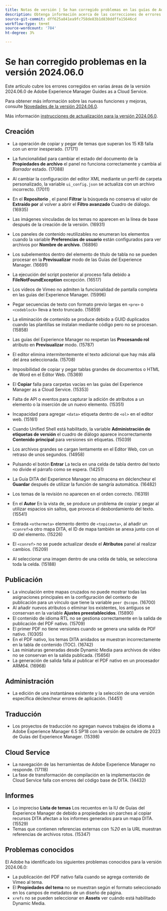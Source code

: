 ```yaml
---
title: Notas de versión | Se han corregido problemas en las guías de Adobe Experience Manager, versión 2024.06.0
description: Obtenga información acerca de las correcciones de errores en la versión 2024.06.0 de Adobe Experience Manager Guides as a Cloud Service.
source-git-commit: dff625a841ea9fc758de83b1d830ddffa15646cd
workflow-type: tm+mt
source-wordcount: '784'
ht-degree: 3%

---
```



# Se han corregido problemas en la versión 2024.06.0

Este artículo cubre los errores corregidos en varias áreas de la versión 2024.06.0 de Adobe Experience Manager Guides as a Cloud Service.

Para obtener más información sobre las nuevas funciones y mejoras, consulte [Novedades de la versión 2024.06.0](whats-new-2024-06-0.md).

Más información [instrucciones de actualización para la versión 2024.06.0](upgrade-instructions-2024-06-0.md).

## Creación

- La operación de copiar y pegar de temas que superan los 15 KB falla con un error inesperado. (17171)
- La funcionalidad para cambiar el estado del documento de la  **Propiedades de archivo** el panel no funciona correctamente y cambia al *Borrador* estado. (17088)
- Al cambiar la configuración del editor XML mediante un perfil de carpeta personalizado, la variable `ui_config.json` se actualiza con un archivo incorrecto. (17011)
- En el **Repositorio** , el panel **Filtrar** la búsqueda no conserva el valor de **Extraído por** al volver a abrir el **Filtro avanzado** Cuadro de diálogo. (16935)
- Las imágenes vinculadas de los temas no aparecen en la línea de base después de la creación de la versión. (16931)
- Los paneles de contenido reutilizables no enumeran los elementos cuando la variable **Preferencias de usuario** están configurados para ver archivos por **Nombre de archivo**. (16896)
- Los subelementos dentro del elemento de título de tabla no se pueden procesar en la **Previsualizar** modo de las Guías del Experience Manager. (16691)
- La ejecución del script posterior al proceso falla debido a **FileNotFoundException** excepción. (16517)
- Los vídeos de Vimeo no admiten la funcionalidad de pantalla completa en las guías del Experience Manager. (15996)
- Pegar secuencias de texto con formato previo largas en `<pre>` o `<codeblock>` lleva a texto truncado. (15859)
- La eliminación de contenido se produce debido a GUID duplicados cuando las plantillas se instalan mediante código pero no se procesan. (15858)
- Las guías del Experience Manager no respetan las **Procesando rol** atributo en **Previsualizar** modo. (15787)
- El editor elimina intermitentemente el texto adicional que hay más allá del área seleccionada.  (15708)
- Imposibilidad de copiar y pegar tablas grandes de documentos o HTML de Word en el Editor Web. (15369)
- El **Copiar** falla para carpetas vacías en las guías del Experience Manager as a Cloud Service. (15353)
- Falta de API o eventos para capturar la adición de atributos a un elemento o la inserción de un nuevo elemento. (15351)
- Incapacidad para agregar `<data>` etiqueta dentro de `<ol>` en el editor web. (15161)
- Cuando Unified Shell está habilitado, la variable **Administración de etiquetas de versión** el cuadro de diálogo aparece incorrectamente **Contenido principal** para versiones sin etiquetas. (15039)
- Los archivos grandes se cargan lentamente en el Editor Web, con un retraso de unos segundos. (14958)
- Pulsando el botón **Entrar** La tecla en una celda de tabla dentro del texto no divide el párrafo como se espera. (14251)
- La Guía DITA del Experience Manager no almacena en déclencheur el **Guardar** después de utilizar la función de sangría automática. (16482)
- Los temas de la revisión no aparecen en el orden correcto. (16319)
- En el **Autor** En la vista de, se produce un problema de copiar y pegar al utilizar espacios sin saltos, que provoca el desbordamiento del texto. (15541)

- Entrada `<othermeta>` elemento dentro de `<topicmeta>`, al añadir un `<conref>`a otro mapa DITA, el ID de mapa también se anexa junto con el ID del elemento. (15226)
- El `<conref>` no se puede actualizar desde el **Atributos** panel al realizar cambios. (15209)
- Al seleccionar una imagen dentro de una celda de tabla, se selecciona toda la celda. (15188)

## Publicación


- La vinculación entre mapas cruzados no puede mostrar todas las asignaciones principales en la configuración del contexto de publicación para un vínculo que tiene la variable `peer @scope`. (16700)
- Al añadir nuevos atributos o eliminar los existentes, los antiguos se conservan en la variable **Ajustes preestablecidos**. (15890)
- El contenido de idioma RTL no se gestiona correctamente en la salida de publicación del PDF nativo. (15709)
- El primer PDF no tiene versiones cuando se genera una salida de PDF nativo. (10305)
- En el PDF nativo, los temas DITA anidados se muestran incorrectamente en la tabla de contenido (TOC). (16742)
- Las miniaturas generadas desde Dynamic Media para archivos de vídeo no se conservan en la salida publicada. (15656)
- La generación de salida falla al publicar el PDF nativo en un procesador ARM64. (16968)

## Administración

- La edición de una instantánea existente y la selección de una versión específica déclencheur errores de aplicación. (14451)

## Traducción

- Los proyectos de traducción no agregan nuevos trabajos de idioma a Adobe Experience Manager 6.5 SP18 con la versión de octubre de 2023 de Guías del Experience Manager. (15398)

## Cloud Service

- La navegación de las herramientas de Adobe Experience Manager no responde. (17118)
- La fase de transformación de compilación en la implementación de Cloud Service falla con errores del código base de DITA. (14432)

## Informes

- Lo impreciso **Lista de temas** Los recuentos en la IU de Guías del Experience Manager de debido a propiedades sin parches al copiar recursos DITA afectan a los informes generados para un mapa DITA. (15529)
- Temas que contienen referencias externas con *%20* en la URL muestran referencias de archivos rotos. (15347)


## Problemas conocidos

El Adobe ha identificado los siguientes problemas conocidos para la versión 2024.06.0:

- La publicación del PDF nativo falla cuando se agrega contenido de Vimeo al tema.
- El **Propiedades del tema** no se muestran según el formato seleccionado en los campos de metadatos de un diseño de página.
- `xrefs` no se pueden seleccionar en **Assets** ver cuándo está habilitado Dynamic Media.
